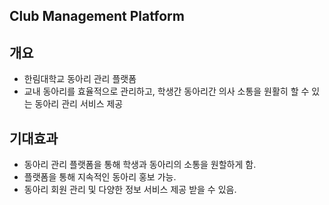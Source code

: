 ## Club Management Platform

## 개요
- 한림대학교 동아리 관리 플랫폼
- 교내 동아리를 효율적으로 관리하고, 학생간 동아리간 의사 소통을 원활히 할 수 있는 동아리 관리 서비스 제공

## 기대효과
- 동아리 관리 플랫폼을 통해 학생과 동아리의 소통을 원할하게 함.
- 플랫폼을 통해 지속적인 동아리 홍보 가능.
- 동아리 회원 관리 및 다양한 정보 서비스 제공 받을 수 있음. 

